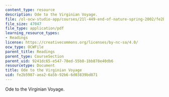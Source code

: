 ```yaml
---
content_type: resource
description: Ode to the Virginian Voyage.
file: /ol-ocw-studio-app/courses/21l-449-end-of-nature-spring-2002/fe2b5987aea26a5b92b66d03839bd871_lecture4b.pdf
file_size: 47047
file_type: application/pdf
learning_resource_types:
- Readings
license: https://creativecommons.org/licenses/by-nc-sa/4.0/
ocw_type: OCWFile
parent_title: Readings
parent_type: CourseSection
parent_uid: 9241dc65-e547-78ed-55b8-1bb878e40db6
resourcetype: Document
title: Ode to the Virginian Voyage
uid: fe2b5987-aea2-6a5b-92b6-6d03839bd871
---
```

Ode to the Virginian Voyage.